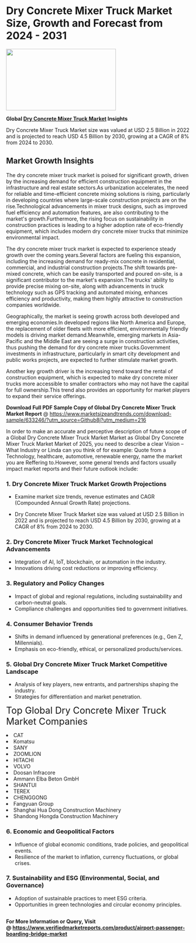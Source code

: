 <H1>Dry Concrete Mixer Truck Market Size, Growth and Forecast from 2024 - 2031</H1><img class="aligncenter size-medium wp-image-584254" src="https://thirdeyenews.in/wp-content/uploads/2024/09/Global-Market-Research-300x168.jpeg" alt="" width="300" height="168" /><p><strong>Global&nbsp;<a href="https://www.marketsizeandtrends.com/download-sample/633246/?utm_source=Github8j?utm_medium=216">Dry Concrete Mixer Truck Market</a> Insights</strong></p><p>Dry Concrete Mixer Truck Market size was valued at USD 2.5 Billion in 2022 and is projected to reach USD 4.5 Billion by 2030, growing at a CAGR of 8% from 2024 to 2030.</p><p><h2>Market Growth Insights</h2> <p>The dry concrete mixer truck market is poised for significant growth, driven by the increasing demand for efficient construction equipment in the infrastructure and real estate sectors.As urbanization accelerates, the need for reliable and time-efficient concrete mixing solutions is rising, particularly in developing countries where large-scale construction projects are on the rise.Technological advancements in mixer truck designs, such as improved fuel efficiency and automation features, are also contributing to the market's growth.Furthermore, the rising focus on sustainability in construction practices is leading to a higher adoption rate of eco-friendly equipment, which includes modern dry concrete mixer trucks that minimize environmental impact.</p> <p>The dry concrete mixer truck market is expected to experience steady growth over the coming years.Several factors are fueling this expansion, including the increasing demand for ready-mix concrete in residential, commercial, and industrial construction projects.The shift towards pre-mixed concrete, which can be easily transported and poured on-site, is a significant contributor to the market's expansion.The trucks' ability to provide precise mixing on-site, along with advancements in truck technology such as GPS tracking and automated mixing, enhances efficiency and productivity, making them highly attractive to construction companies worldwide.</p> <p>Geographically, the market is seeing growth across both developed and emerging economies.In developed regions like North America and Europe, the replacement of older fleets with more efficient, environmentally friendly models is driving market demand.Meanwhile, emerging markets in Asia-Pacific and the Middle East are seeing a surge in construction activities, thus pushing the demand for dry concrete mixer trucks.Government investments in infrastructure, particularly in smart city development and public works projects, are expected to further stimulate market growth.</p> <p>Another key growth driver is the increasing trend toward the rental of construction equipment, which is expected to make dry concrete mixer trucks more accessible to smaller contractors who may not have the capital for full ownership.This trend also provides an opportunity for market players to expand their service offerings.</p> <p><span class=""><strong>Download Full PDF Sample Copy of Global Dry Concrete Mixer Truck Market Report</strong> @ <a href="https://www.marketsizeandtrends.com/download-sample/633246/?utm_source=Github8j?utm_medium=216" target="_blank">https://www.marketsizeandtrends.com/download-sample/633246/?utm_source=Github8j?utm_medium=216</a></span></p><p>In order to make an accurate and perceptive description of future scope of a Global&nbsp;Dry Concrete Mixer Truck Market Market as Global&nbsp;Dry Concrete Mixer Truck Market Market of 2025, you need to describe a clear Vision &ndash; What Industry or Linda can you think of for example: Quote from a Technology, healthcare, automotive, renewable energy, name the market you are Reffering to.However, some general trends and factors usually impact market reports and their future outlook include:</p><h3>1.&nbsp;<strong>Dry Concrete Mixer Truck Market Growth Projections</strong></h3><ul><li>Examine market size trends, revenue estimates and CAGR (Compounded Annual Growth Rate) projections.</li><li><p>Dry Concrete Mixer Truck Market size was valued at USD 2.5 Billion in 2022 and is projected to reach USD 4.5 Billion by 2030, growing at a CAGR of 8% from 2024 to 2030.</p></li></ul><h3>2.&nbsp;<strong>Dry Concrete Mixer Truck Market Technological Advancements</strong></h3><ul><li>Integration of AI, IoT, blockchain, or automation in the industry.</li><li>Innovations driving cost reductions or improving efficiency.</li></ul><h3>3.&nbsp;<strong>Regulatory and Policy Changes</strong></h3><ul><li>Impact of global and regional regulations, including sustainability and carbon-neutral goals.</li><li>Compliance challenges and opportunities tied to government initiatives.</li></ul><h3>4.&nbsp;<strong>Consumer Behavior Trends</strong></h3><ul><li>Shifts in demand influenced by generational preferences (e.g., Gen Z, Millennials).</li><li>Emphasis on eco-friendly, ethical, or personalized products/services.</li></ul><h3>5.&nbsp;<strong>Global Dry Concrete Mixer Truck Market Competitive Landscape</strong></h3><ul><li>Analysis of key players, new entrants, and partnerships shaping the industry.</li><li>Strategies for differentiation and market penetration.</li></ul><p data-pm-slice="1 1 []"><span style="color: inherit; font-family: inherit; font-size: 25px;">Top Global Dry Concrete Mixer Truck Market Companies</span></p><div class="" data-test-id=""><p><li>CAT</li><li> Komatsu</li><li> SANY</li><li> ZOOMLION</li><li> HITACHI</li><li> VOLVO</li><li> Doosan Infracore</li><li> Ammann Elba Beton GmbH</li><li> SHANTUI</li><li> TEREX</li><li> CHENGGONG</li><li> Fangyuan Group</li><li> Shanghai Hua Dong Construction Machinery</li><li> Shandong Hongda Construction Machinery</li></p></div><h3>6.&nbsp;<strong>Economic and Geopolitical Factors</strong></h3><ul><li>Influence of global economic conditions, trade policies, and geopolitical events.</li><li>Resilience of the market to inflation, currency fluctuations, or global crises.</li></ul><h3>7.&nbsp;<strong>Sustainability and ESG (Environmental, Social, and Governance)</strong></h3><ul><li>Adoption of sustainable practices to meet ESG criteria.</li><li>Opportunities in green technologies and circular economy principles.</li></ul><h2><strong style="font-size: 14px;">For More Information or Query, Visit @&nbsp;</strong><a style="background-color: #ffffff; font-size: 14px;" href="https://www.marketsizeandtrends.com/report/dry-concrete-mixer-truck-market/" target="_blank">https://www.verifiedmarketreports.com/product/airport-passenger-boarding-bridge-market</a></h2>
